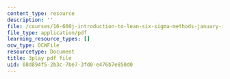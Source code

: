 ```yaml
---
content_type: resource
description: ''
file: /courses/16-660j-introduction-to-lean-six-sigma-methods-january-iap-2012/08d894f52b3c7be73fd0e476b7e850d0_Swo3Lvw7ivg.pdf
file_type: application/pdf
learning_resource_types: []
ocw_type: OCWFile
resourcetype: Document
title: 3play pdf file
uid: 08d894f5-2b3c-7be7-3fd0-e476b7e850d0
---
```

